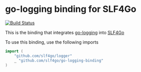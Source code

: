 # go-logging binding for SLF4Go
[![Build Status](https://travis-ci.org/slf4go/go-logging-binding.svg?branch=master)](https://travis-ci.org/slf4go/go-logging-binding)

This is the binding that integrates [go-logging](https://github.com/op/go-logging) into [SLF4Go](https://github.com/slf4go/logger)

To use this binding, use the following imports
```go
import (
    "github.com/slf4go/logger"
    _ "github.com/slf4go/go-logging-binding"
)
```
